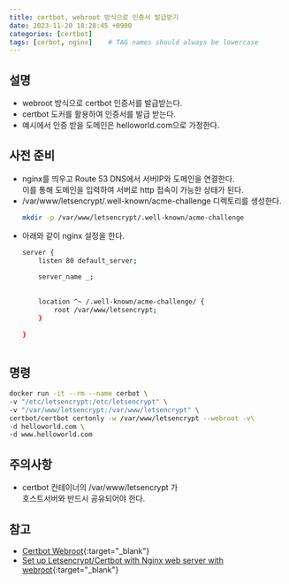 ```yaml
---
title: certbot, webroot 방식으로 인증서 발급받기
date: 2023-11-20 18:28:45 +0900
categories: [certbot]
tags: [cerbot, nginx]    # TAG names should always be lowercase
---
```


## 설명
- webroot 방식으로 certbot 인증서를 발급받는다.  
- certbot 도커를 활용하여 인증서를 발급 받는다.  
- 예시에서 인증 받을 도메인은 helloworld.com으로 가정한다.  

## 사전 준비
- nginx를 띄우고 Route 53 DNS에서 서버IP와 도메인을 연결한다.  
  이를 통해 도메인을 입력하여 서버로 http 접속이 가능한 상태가 된다.  
- /var/www/letsencrypt/.well-known/acme-challenge 디렉토리를 생성한다.    
  ```bash  
  mkdir -p /var/www/letsencrypt/.well-known/acme-challenge  
  ```  
- 아래와 같이 nginx 설정을 한다.  
  ```bash  
  server {  
      listen 80 default_server;  
                
      server_name _;  
            
            
      location ^~ /.well-known/acme-challenge/ {  
          root /var/www/letsencrypt;  
      }  
            
  }  
            
  ```  

## 명령
```bash  
docker run -it --rm --name cerbot \  
-v "/etc/letsencrypt:/etc/letsencrypt" \  
-v "/var/www/letsencrypt:/var/www/letsencrypt" \  
certbot/certbot certonly -w /var/www/letsencrypt --webroot -v\  
-d helloworld.com \  
-d www.helloworld.com  
```  

## 주의사항
- certbot 컨테이너의 /var/www/letsencrypt 가   
  호스트서버와 반드시 공유되어야 한다.  

## 참고
- [Certbot Webroot](https://eff-certbot.readthedocs.io/en/stable/using.html#webroot){:target="_blank"}  
- [Set up Letsencrypt/Certbot with Nginx web server with webroot](https://softdiscover.com/linux/set-up-letsencrypt-certbot-with-nginx-web-server-with-webroot/){:target="_blank"}  
